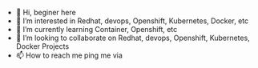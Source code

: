 - 👋 Hi, beginer here 
- 👀 I’m interested in Redhat, devops, Openshift, Kubernetes, Docker, etc
- 🌱 I’m currently learning Container, Openshift, etc
- 💞️ I’m looking to collaborate on Redhat, devops, Openshift, Kubernetes, Docker Projects 
- 📫 How to reach me  ping me via 

<!---
odhub/odhub is a ✨ special ✨ repository because its `README.md` (this file) appears on your GitHub profile.
You can click the Preview link to take a look at your changes.
--->
